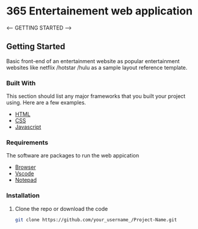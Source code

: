 # 365 Entertainement web application

<-- GETTING STARTED -->
## Getting Started

Basic front-end of an entertainment website as popular entertainment websites like 
netflix /hotstar /hulu as a sample layout reference template.

### Built With

This section should list any major frameworks that you built your project using. Here are a few examples.
* [HTML](https://www.w3schools.com/html/)
* [CSS](https://www.w3schools.com/css/)
* [Javascript](https://www.w3schools.com/js/)

### Requirements

The software are packages to run the web appication
* [Browser](https://www.google.com/intl/en_in/chrome/)
* [Vscode](https://code.visualstudio.com/download)
* [Notepad](https://notepad-plus-plus.org/)



### Installation

1. Clone the repo or download the code
   ```sh
   git clone https://github.com/your_username_/Project-Name.git
   ```

### 